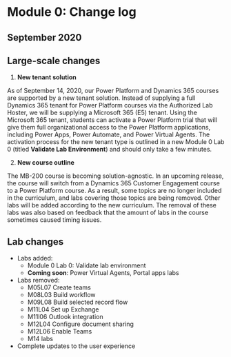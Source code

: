 Module 0: Change log 
=================================

## September 2020

Large-scale changes
--------

1. **New tenant solution**

As of September 14, 2020, our Power Platform and Dynamics 365 courses are supported by a new tenant solution. Instead of supplying a full Dynamics 365 tenant for Power Platform courses via the Authorized Lab Hoster, we will be supplying a Microsoft 365 (E5) tenant. Using the Microsoft 365 tenant, students can activate a Power Platform trial that will give them full organizational access to the Power Platform applications, including Power Apps, Power Automate, and Power Virtual Agents. The activation process for the new tenant type is outlined in a new Module 0 Lab 0 (titled **Validate Lab Environment**) and should only take a few minutes.

2. **New course outline**

The MB-200 course is becoming solution-agnostic. In an upcoming release, the course will switch from a Dynamics 365 Customer Engagement course to a Power Platform course. As a result, some topics are no longer included in the curriculum, and labs covering those topics are being removed. Other labs will be added according to the new curriculum. 
  The removal of these labs was also based on feedback that the amount of labs in the course sometimes caused timing issues.

Lab changes
------------------------------------------
- Labs added:
  - Module 0 Lab 0: Validate lab environment 
  - **Coming soon**: Power Virtual Agents, Portal apps labs
- Labs removed: 
  - M05L07 Create teams
  - M08L03 Build workflow 
  - M09L08 Build selected record flow
  - M11L04 Set up Exchange
  - M11l06 Outlook integration
  - M12L04 Configure document sharing
  - M12L06 Enable Teams 
  - M14 labs
- Complete updates to the user experience 

